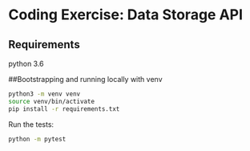# Coding Exercise: Data Storage API

## Requirements
python 3.6

##Bootstrapping and running locally with venv
```sh
python3 -m venv venv
source venv/bin/activate
pip install -r requirements.txt
```


Run the tests:
```sh
python -m pytest
```
